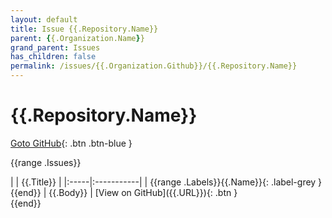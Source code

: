 ```yaml
---
layout: default
title: Issue {{.Repository.Name}}
parent: {{.Organization.Name}}
grand_parent: Issues
has_children: false
permalink: /issues/{{.Organization.Github}}/{{.Repository.Name}}
---
```


# {{.Repository.Name}}

[Goto GitHub]({{.Repository.Link}}){: .btn .btn-blue }

{{range .Issues}}
<div class="code-example" markdown="1">
| | {{.Title}} |
|:-----|:-----------|
| {{range .Labels}}{{.Name}}{: .label-grey }{{end}} | {{.Body}} |
[View on GitHub]({{.URL}}){: .btn }
</div>
{{end}}

